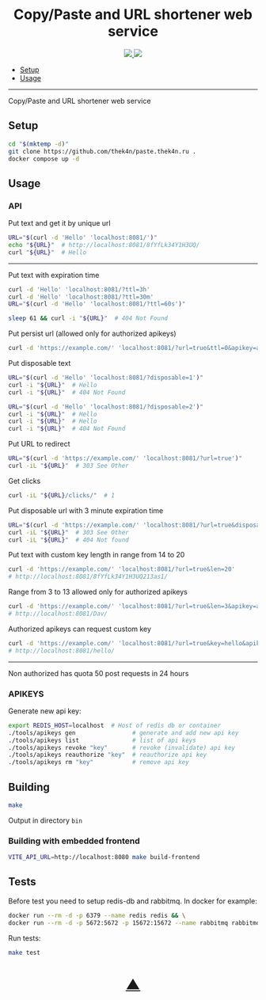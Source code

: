 <h1 align="center">Copy/Paste and URL shortener web service</h1>

<p align="center">
  <a href="https://github.com/TheK4n">
    <img src="https://img.shields.io/github/followers/TheK4n?label=Follow&style=social">
  </a>
  <a href="https://github.com/TheK4n/paste.thek4n.ru">
    <img src="https://img.shields.io/github/stars/TheK4n/paste.thek4n.ru?style=social">
  </a>
</p>

* [Setup](#setup)
* [Usage](#usage)

---

Copy/Paste and URL shortener web service


## Setup
```sh
cd "$(mktemp -d)"
git clone https://github.com/thek4n/paste.thek4n.ru .
docker compose up -d
```


## Usage

### API
Put text and get it by unique url
```sh
URL="$(curl -d 'Hello' 'localhost:8081/')"
echo "${URL}"  # http://localhost:8081/8fYfLk34Y1H3UQ/
curl "${URL}"  # Hello
```

---

Put text with expiration time
```sh
curl -d 'Hello' 'localhost:8081/?ttl=3h'
curl -d 'Hello' 'localhost:8081/?ttl=30m'
URL="$(curl -d 'Hello' 'localhost:8081/?ttl=60s')"

sleep 61 && curl -i "${URL}"  # 404 Not Found
```

Put persist url (allowed only for authorized apikeys)
```sh
curl -d 'https://example.com/' 'localhost:8081/?url=true&ttl=0&apikey=apikey'
```

Put disposable text
```sh
URL="$(curl -d 'Hello' 'localhost:8081/?disposable=1')"
curl -i "${URL}"  # Hello
curl -i "${URL}"  # 404 Not Found
```

```sh
URL="$(curl -d 'Hello' 'localhost:8081/?disposable=2')"
curl -i "${URL}"  # Hello
curl -i "${URL}"  # Hello
curl -i "${URL}"  # 404 Not Found
```

Put URL to redirect
```sh
URL="$(curl -d 'https://example.com/' 'localhost:8081/?url=true')"
curl -iL "${URL}"  # 303 See Other
```

Get clicks
```sh
curl -iL "${URL}/clicks/"  # 1
```

Put disposable url with 3 minute expiration time
```sh
URL="$(curl -d 'https://example.com/' 'localhost:8081/?url=true&disposable=1&ttl=3m')"
curl -iL "${URL}"  # 303 See Other
curl -iL "${URL}"  # 404 Not found
```


Put text with custom key length in range from 14 to 20
```sh
curl -d 'https://example.com/' 'localhost:8081/?url=true&len=20'
# http://localhost:8081/8fYfLk34Y1H3UQ213as1/
```

Range from 3 to 13 allowed only for authorized apikeys
```sh
curl -d 'https://example.com/' 'localhost:8081/?url=true&len=3&apikey=apikey'
# http://localhost:8081/Dav/
```

Authorized apikeys can request custom key
```sh
curl -d 'https://example.com/' 'localhost:8081/?url=true&key=hello&apikey=apikey'
# http://localhost:8081/hello/
```

---

Non authorized has quota 50 post requests in 24 hours


### APIKEYS
Generate new api key:
```sh
export REDIS_HOST=localhost  # Host of redis db or container
./tools/apikeys gen                # generate and add new api key
./tools/apikeys list               # list of api keys
./tools/apikeys revoke "key"       # revoke (invalidate) api key
./tools/apikeys reauthorize "key"  # reauthorize api key
./tools/apikeys rm "key"           # remove api key
```


## Building
```sh
make
```
Output in directory `bin`

### Building with embedded frontend
```sh
VITE_API_URL=http://localhost:8080 make build-frontend
```


## Tests
Before test you need to setup redis-db and rabbitmq. In docker for example:
```sh
docker run --rm -d -p 6379 --name redis redis && \
docker run --rm -d -p 5672:5672 -p 15672:15672 --name rabbitmq rabbitmq:3-management
```
Run tests:
```sh
make test
```

<h1 align="center"><a href="#top">▲</a></h1>
